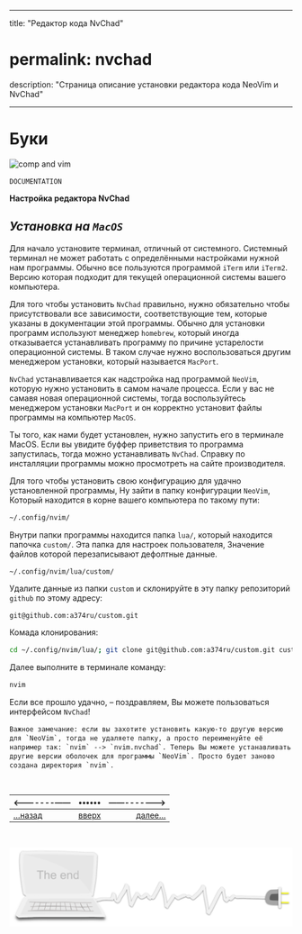 
---

title: "Редактор кода NvChad"
# permalink: nvchad
description: "Страница описание установки редактора кода NeoVim и NvChad"

---


<div class="navi"><nav id="navi"><!-- js --></nav></div>

# Буки

<span id="buki-img" class="img" onclick="imgResize()">![comp and vim](https://img.a374.ru/nvchad.png)</span>

	DOCUMENTATION

**Настройка редактора NvChad**



***Установка на `MacOS`***
---

Для начало установите терминал, отличный от системного. Системный терминал не может работать с определёнными настройками нужной нам программы. Обычно все пользуются программой `iTerm` или `iTerm2`. Версию которая подходит для текущей операционной системы вашего компьютера.
    
Для того чтобы установить `NvChad` правильно, нужно обязательно чтобы присутствовали все зависимости, соответствующие тем, которые указаны в документации этой программы. Обычно для установки программ используют менеджер `homebrew`, который иногда отказывается устанавливать программу по причине устарелости операционной системы. В таком случае нужно воспользоваться другим менеджером установки, который называется `MacPort`.

`NvChad` устанавливается как надстройка над программой `NeoVim`, которую нужно установить в самом начале процесса. Если у вас не самавя новая операционной системы, тогда воспользуйтесь менеджером установки `MacPort` и он корректно установит файлы программы на компьютер `MacOS`.

Ты того, как нами будет установлен, нужно запустить его в терминале MacOS. Если вы увидите буффер приветствия то программа запустилась, тогда можно устанавливать `NvChad`. Справку по инсталляции программы можно просмотреть на сайте производителя. 

Для того чтобы установить свою конфигурацию для удачно установленной программы, Ну зайти в папку конфигурации `NeoVim`, Который находится в корне вашего компьютера по такому пути:

```zsh
~/.config/nvim/
```

Внутри папки программы находится папка `lua/`, который находится папочка `custom/`. Эта папка для настроек пользователя, Значение файлов которой перезаписывают дефолтные данные. 

```zsh
~/.config/nvim/lua/custom/
```

Удалите данные из папки `custom` и склонируйте в эту папку репозиторий `github` по этому адресу:

```ssh
git@github.com:a374ru/custom.git
```

Комада клонирования:

```zsh
cd ~/.config/nvim/lua/; git clone git@github.com:a374ru/custom.git custom
```

Далее выполните в терминале команду:

```zsh
nvim
```

Если все прошло удачно, – поздравляем, Вы можете пользоваться интерфейсом `NvChad`!

    Важное замечание: если вы захотите установить какую-то другую версию для `NeoVim`, тогда не удаляете папку, а просто переименуйте её например так: `nvim` --> `nvim.nvchad`. Теперь Вы можете устанавливать другие версии оболочек для программы `NeoVim`. Просто будет заново создана директория `nvim`.




<br>

|<-------——|••••••|——------->|
|:---|:---:|---:|
[…назад](buki-set.md)|[вверх](#)|[далее…](dobro-day.md)

<br>


<span id="comp-end-img" class="img" onclick="imgResize()">![img](assets/svg/comp-end.svg)</span>

<script src="assets/js/navi.js"></script>

